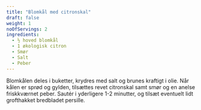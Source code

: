```yaml
---
title: "Blomkål med citronskal"
draft: false
weight: 1
noOfServings: 2
ingredients:
  - ½ hoved blomkål
  - 1 økologisk citron
  - Smør
  - Salt
  - Peber
---
```


Blomkålen deles i buketter, krydres med salt og brunes kraftigt i olie.
Når kålen er sprød og gylden, tilsættes revet citronskal samt smør og en
anelse friskkværnet peber. Sautér i yderligere 1-2 minutter, og tilsæt
eventuelt lidt grofthakket bredbladet persille.

